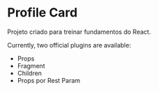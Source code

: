 # Profile Card

Projeto criado para treinar fundamentos do React.

Currently, two official plugins are available:

- Props
- Fragment
- Children
- Props por Rest Param
